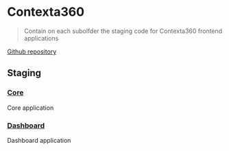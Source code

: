 # Contexta360

> Contain on each subolfder the staging code for Contexta360 frontend applications

[Github repository](https://github.com/Contexta360/contexta360.github.io)

## Staging

### [Core](https://contexta360.github.io/core/)

Core application

### [Dashboard](https://contexta360.github.io/dashboard/)

Dashboard application
